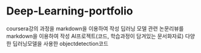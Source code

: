 # Deep-Learning-portfolio
coursera강의 과정을 markdown을 이용하여 작성
딥러닝 모델 관련 논문리뷰를 markdown을 이용하여 작성
AI프로젝트(코드, 학습과정이 담겨있는 문서화자료)
다양한 딥러닝모델을 사용한 objectdetection코드
